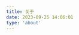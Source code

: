 ```yaml
---
title: 关于
date: 2023-09-25 14:06:01
type: 'about'
---
```


<!-- GitCalendar容器 -->
<div id="gitZone"></div>